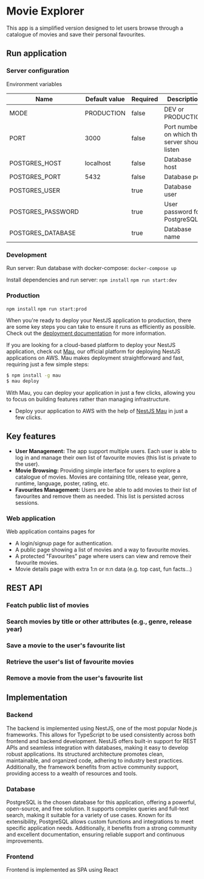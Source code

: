 # Movie Explorer

This app is a simplified version designed to let users browse through a catalogue of
movies and save their personal favourites.

## Run application

### Server configuration

Environment variables

| Name              | Default value | Required  | Description                                   |
|-----------------  |---------------|-----------|-----------------------------------------------|
| MODE              | PRODUCTION    | false     | DEV or PRODUCTION                             |           
| PORT              | 3000          | false     | Port number on which the server should listen |
| POSTGRES_HOST     | localhost     | false     | Database host                                 |
| POSTGRES_PORT     | 5432          | false     | Database port                                 |
| POSTGRES_USER     |               | true      | Database user                                 |
| POSTGRES_PASSWORD |               | true      | User password for PostgreSQL                  |
| POSTGRES_DATABASE |               | true      | Database name                                 |

### Development
Run server:
Run database with docker-compose: `docker-compose up`

Install dependencies and run server:
`npm install`
`npm run start:dev`


### Production
`npm install`
`npm run start:prod`

When you're ready to deploy your NestJS application to production, there are some key steps you can take to ensure it runs as efficiently as possible. Check out the [deployment documentation](https://docs.nestjs.com/deployment) for more information.

If you are looking for a cloud-based platform to deploy your NestJS application, check out [Mau](https://mau.nestjs.com), our official platform for deploying NestJS applications on AWS. Mau makes deployment straightforward and fast, requiring just a few simple steps:

```bash
$ npm install -g mau
$ mau deploy
```

With Mau, you can deploy your application in just a few clicks, allowing you to focus on building features rather than managing infrastructure.
- Deploy your application to AWS with the help of [NestJS Mau](https://mau.nestjs.com) in just a few clicks.



## Key features
- **User Management:** The app support multiple users. Each user is able to log in and manage their own list of favourite movies (this list is private to the user).
- **Movie Browsing:** Providing simple interface for users to explore a catalogue of movies. Movies are containing title, release year, genre, runtime, language, poster,
rating, etc.
- **Favourites Management:** Users are be able to add movies to their list of favourites and remove them as needed. This list is persisted across sessions.

### Web application
Web application contains pages for
- A login/signup page for authentication.
- A public page showing a list of movies and a way to favourite movies.
- A protected "Favourites" page where users can view and remove their
favourite movies.
- Movie details page with extra 1:n or n:n data (e.g. top cast, fun facts...)

## REST API

### Featch public list of movies

### Search movies by title or other attributes (e.g., genre, release year)

### Save a movie to the user's favourite list

### Retrieve the user's list of favourite movies

### Remove a movie from the user's favourite list


## Implementation

### Backend
The backend is implemented using NestJS, one of the most popular Node.js frameworks. This allows for TypeScript to be used consistently across both frontend and backend development. NestJS offers built-in support for REST APIs and seamless integration with databases, making it easy to develop robust applications. Its structured architecture promotes clean, maintainable, and organized code, adhering to industry best practices. Additionally, the framework benefits from active community support, providing access to a wealth of resources and tools.

### Database

PostgreSQL is the chosen database for this application, offering a powerful, open-source, and free solution. It supports complex queries and full-text search, making it suitable for a variety of use cases. Known for its extensibility, PostgreSQL allows custom functions and integrations to meet specific application needs. Additionally, it benefits from a strong community and excellent documentation, ensuring reliable support and continuous improvements.

### Frontend
Frontend is implemented as SPA using React
